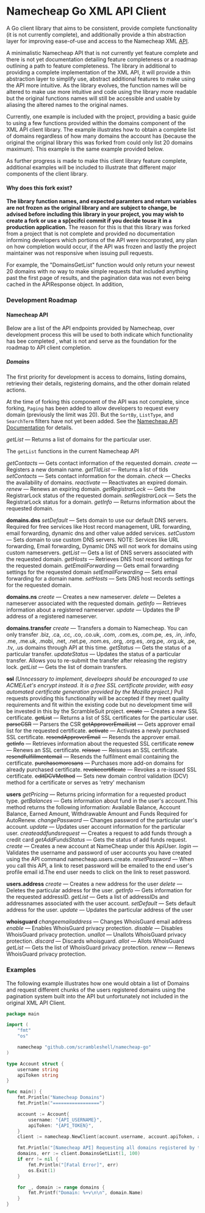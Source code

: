 # Namecheap Go XML API Client
A Go client library that aims to be consistent, provide complete functionality (it is not currently complete), and additionally provide a thin abstraction layer for improving ease-of-use and access to the Namecheap XML [API](https://www.namecheap.com/support/api/intro.aspx).

A minimalistic Namecheap API that is not currently yet feature complete and there is not yet documentation detailing feature completeness or a roadmap outlining a path to feature completeness. The library in additional to providing a complete implementation of the XML API, it will provide a thin abstraction layer to simplify use, abstract additional features to make using the API more intuitive. As the library evolves, the function names will be altered to make use more intuitive and code using the library more readable but the original functions names will still be accessible and usable by aliasing the altered names to the original names. 

Currently, one example is included with the project, providing a basic guide to using a few functions provided within the domains component of the XML API client library. The example illustrates how to obtain a complete list of domains regardless of how many domains the account has (because the original the original library this was forked from could only list 20 domains maximum). This example is the same example provided below. 

As further progress is made to make this client library feature complete, additional examples will be included to illustrate that different major components of the client library.

#### Why does this fork exist?
**The library function names, and expected paramters and return variables are not frozen as the original library and are subject to change, be advised before including this library in your project, you may wish to create a fork or use a sp[ecifci commit if you decide touse it in a production application.** The reason for this is that this library was forked from a project that is not complete and provided no documentation informing developers which portions of the API were incorporated, any plan on how completion would occur, if the API was frozen and lastly the project maintainer was not responsive when issuing pull requests.

For example, the "DomainsGetList" function would only return your newest 20 domains with no way to make simple requests that included anything past the first page of results, and the pagination data was not even being cached in the APIResponse object. In addition, 
### Development Roadmap
#### Namecheap API
Below are a list of the API endpoints provided by Namecheap, over development process this will be used to both indicate which functionality has bee completed , what is not and serve as the foundation for the roadmap to API client completion.

##### Domains
The first priority for development is access to domains, listing domains, retrieving their details, registering domains, and the other domain related actions.

At the time of forking this component of the API was not complete, since forking, `Paging` has been added to allow developers to request every domain (previously the limit was 20). But the `SortBy`, `ListType`, and `SearchTerm` filters have not yet been added. See the [Namecheap API Documentation](https://www.namecheap.com/support/api/methods/domains/get-list.aspx) for details. 

  _getList_          — Returns a list of domains for the particular user.

The `getList` functions in the current Namecheap API 

  _getContacts_      — Gets contact information of the requested domain.
  _create_           — Registers a new domain name.
  _getTldList_       — Returns a list of tlds
  _setContacts_      — Sets contact information for the domain.
  _check_            — Checks the availability of domains.
  _reactivate_       — Reactivates an expired domain.
  _renew_            — Renews an expiring domain.
  _getRegistrarLock_ — Gets the RegistrarLock status of the requested domain.
  _setRegistrarLock_ — Sets the RegistrarLock status for a domain.
  _getInfo_          — Returns information about the requested domain. 

**domains.dns**
    _setDefault_         — Sets domain to use our default DNS servers. Required for free services like Host record management, URL forwarding, email forwarding, dynamic dns and other value added services.
    _setCustom_          — Sets domain to use custom DNS servers. NOTE: Services like URL forwarding, Email forwarding, Dynamic DNS will not work for domains using custom nameservers.
    _getList_            — Gets a list of DNS servers associated with the requested domain.
    _getHosts_           — Retrieves DNS host record settings for the requested domain.
    _getEmailForwarding_ — Gets email forwarding settings for the requested domain
    _setEmailForwarding_ — Sets email forwarding for a domain name.
    _setHosts_           — Sets DNS host records settings for the requested domain. 

**domains.ns**
    _create_  — Creates a new nameserver.
    _delete_  — Deletes a nameserver associated with the requested domain.
    _getInfo_ — Retrieves information about a registered nameserver.
    _update_  — Updates the IP address of a registered nameserver. 

**domains.transfer**
    _create_       — Transfers a domain to Namecheap. You can only transfer .biz, .ca, .cc, .co, .co.uk, .com, .com.es, .com.pe, .es, .in, .info, .me, .me.uk, .mobi, .net, .net.pe, .nom.es, .org, .org.es, .org.pe, .org.uk, .pe, .tv, .us domains through API at this time.
    _getStatus_    — Gets the status of a particular transfer.
    _updateStatus_ — Updates the status of a particular transfer. Allows you to re-submit the transfer after releasing the registry lock.
    _getList_      — Gets the list of domain transfers. 

~~**ssl**~~
*(Unncessary to implement, develoeprs should be encouraged to use ACME/Let's encrypt instead. It is a free SSL certificate provider, with easy automated certificate generation provided by the Mozilla project.)* Pull requests providing this functionality will be accepted if they meet quality requirements and fit within the existing code but no development time will be invested in this by the ScrambleSuit project.
    ~~create~~                 — Creates a new SSL certificate.
    ~~getList~~                — Returns a list of SSL certificates for the particular user.
    ~~parseCSR~~               — Parsers the CSR
    ~~getApproverEmailList~~   — Gets approver email list for the requested certificate.
    ~~activate~~               — Activates a newly purchased SSL certificate.
    ~~resendApproverEmail~~    — Resends the approver email.
    ~~getInfo~~                — Retrieves information about the requested SSL certificate
    ~~renew~~                  — Renews an SSL certificate.
    ~~reissue~~                — Reissues an SSL certificate.
    ~~resendfulfillmentemail~~ — Resends the fulfilment email containing the certificate.
    ~~purchasemoresans~~       — Purchases more add-on domains for already purchased certificate.
    ~~revokecertificate~~      — Revokes a re-issued SSL certificate.
    ~~editDCVMethod~~          — Sets new domain control validation (DCV) method for a certificate or serves as 'retry' mechanism

**users**
    _getPricing_            — Returns pricing information for a requested product type.
    _getBalances_           — Gets information about fund in the user's account.This method returns the following information: Available Balance, Account Balance, Earned Amount, Withdrawable Amount and Funds Required for AutoRenew.
    _changePassword_        — Changes password of the particular user's account.
    _update_                — Updates user account information for the particular user.
    _createaddfundsrequest_ — Creates a request to add funds through a credit card
    _getAddFundsStatus_     — Gets the status of add funds request.
    _create_                — Creates a new account at NameCheap under this ApiUser.
    _login_                 — Validates the username and password of user accounts you have created using the API command namecheap.users.create.
    _resetPassword_         — When you call this API, a link to reset password will be emailed to the end user's profile email id.The end user needs to click on the link to reset password. 

**users.address**
    _create_     — Creates a new address for the user
    _delete_     — Deletes the particular address for the user.
    _getInfo_    — Gets information for the requested addressID.
    _getList_    — Gets a list of addressIDs and addressnames associated with the user account.
    _setDefault_ — Sets default address for the user.
    _update_     — Updates the particular address of the user 

**whoisguard**
    _changeemailaddress_ — Changes WhoisGuard email address
    _enable_             — Enables WhoisGuard privacy protection.
    _disable_            — Disables WhoisGuard privacy protection.
    _unallot_            — Unallots WhoisGuard privacy protection.
    _discard_            — Discards whoisguard.
    _allot_              — Allots WhoisGuard
    _getList_            — Gets the list of WhoisGuard privacy protection.
    _renew_              — Renews WhoisGuard privacy protection.

### Examples
The following example illustrates how one would obtain a list of Domains and request different chunks of the users registered domains using the pagination system built into the API but unfortunately not included in the original XML API Client.

```go
package main

import (
	"fmt"
	"os"

	namecheap "github.com/scrambleshell/namecheap-go"
)

type Account struct {
	username string
	apiToken string
}

func main() {
	fmt.Println("Namecheap Domains")
	fmt.Println("=================")

	account := Account{
		username: "{API_USERNAME}",
		apiToken: "{API_TOKEN}",
	}
	client := namecheap.NewClient(account.username, account.apiToken, account.username)

	fmt.Println("[Namecheap API] Requesting all domains registered by the user", account.username)
	domains, err := client.DomainsGetList(1, 100)
	if err != nil {
		fmt.Println("[Fatal Error]", err)
		os.Exit(1)
	}

	for _, domain := range domains {
		fmt.Printf("Domain: %+v\n\n", domain.Name)
	}
}
```

